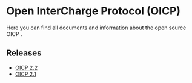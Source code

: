 # Open InterCharge Protocol (OICP)

Here you can find all documents and information about the open source OICP .

## Releases

* [OICP 2.2](https://github.com/hubject/oicp/releases/tag/v2.2)
* [OICP 2.1](https://github.com/hubject/oicp/releases/tag/v2.1)
